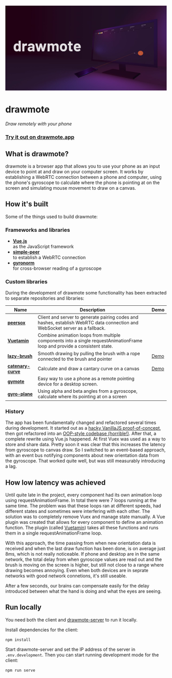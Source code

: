 ![Logo](public/drawmote-teaser.jpg)
# drawmote
*Draw remotely with your phone*

### **[Try it out on drawmote.app](https://drawmote.app)**

## What is drawmote?
drawmote is a browser app that allows you to use your phone as an input device
to point at and draw on your computer screen. It works by establishing a WebRTC
connection between a phone and computer, using the phone's gyroscope to calculate
where the phone is pointing at on the screen and simulating mouse movement to
draw on a canvas.

## How it's built
Some of the things used to build drawmote:

### Frameworks and libraries
- **[Vue.js](https://github.com/vuejs/vue)**\
  as the JavaScript framework
- **[simple-peer](https://github.com/feross/simple-peer)**\
  to establish a WebRTC connection
- **[gyronorm](https://github.com/dorukeker/gyronorm.js)**\
  for cross-browser reading of a gyroscope

### Custom libraries
During the development of drawmote some functionality has been extracted to
separate repositories and libraries:

| Name | Description | Demo |
| ------------- | ------------- | ------------- |
| **[peersox](https://github.com/dulnan/peersox)** | Client and server to generate pairing codes and hashes, establish WebRTC data connection and WebSocket server as a fallback. | |
| **[Vuetamin](https://github.com/dulnan/vuetamin)** | Combine animation loops from multiple components into a single requestAnimationFrame loop and provide a consistent state. | |
| **[lazy-brush](https://github.com/dulnan/lazy-brush)** | Smooth drawing by pulling the brush with a rope connected to the brush and pointer | [Demo](https://lazybrush.dulnan.net) |
| **[catenary-curve](https://github.com/dulnan/catenary-curve)** | Calculate and draw a cantary curve on a canvas | [Demo](https://lazybrush.dulnan.net) |
| **[gymote](https://github.com/dulnan/gymote)** | Easy way to use a phone as a remote pointing device for a desktop screen. | |
| **[gyro-plane](https://github.com/thormeier/gyro-plane)** | Using alpha and beta angles from a gyroscope, calculate where its pointing at on a screen |  |

### History
The app has been fundamentally changed and refactored several times during
development. It started out as a [hacky VanillaJS proof-of-concept](https://github.com/dulnan/drawmote-server/tree/f7fa7327cec66f5647fbd948d3e31eeb5cf8cf02), then got
refactored into an [OOP-style codebase (horrible!)](https://github.com/dulnan/drawmote-server/tree/07334b0e5c2909eb67ef5476e4ac19c4727ec514). After that, a complete rewrite using
Vue.js happened. At first Vuex was used as a way to store and share data.
Pretty soon it was clear that this increases the latency from gyroscope to
canvas draw. So I switched to an event-based approach, with an event bus
notifying components about new orientation data from the gyroscope. That worked
quite well, but was still measurably introducing a lag.

## How low latency was achieved
Until quite late in the project, every component had its own animation loop
using requestAnimationFrame. In total there were 7 loops running at the same
time. The problem was that these loops ran at different speeds, had different
states and sometimes were interfering with each other. The solution was to
completely remove Vuex and manage state manually. A Vue plugin was created that
allows for every component to define an animation function. The plugin (called
[Vuetamin](https://github.com/dulnan/vuetamin)) takes all these functions and
runs them in a single requestAnimationFrame loop.

With this approach, the time passing from when new orientation data is received
and when the last draw function has been done, is on average just 8ms, which is
not really noticeable. If phone and desktop are in the same network, the total
delay from when gyroscope values are read out and the brush is moving on the
screen is higher, but still not close to a range where drawing becomes annoying.
Even when both devices are in seprate networks with good network connetions,
it's still useable.

After a few seconds, our brains can compensate easily for the delay introduced
between what the hand is doing and what the eyes are seeing.

## Run locally
You need both the client and
[drawmote-server](https://github.com/dulnan/drawmote-server) to run it locally.

Install dependencies for the client:
```
npm install
```

Start drawmote-server and set the IP address of the server in `.env.development`.
Then you can start running development mode for the client:
```
npm run serve
```
